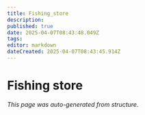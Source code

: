 ```yaml
---
title: Fishing_store
description: 
published: true
date: 2025-04-07T08:43:48.049Z
tags: 
editor: markdown
dateCreated: 2025-04-07T08:43:45.914Z
---
```


# Fishing store

*This page was auto-generated from structure.*